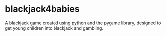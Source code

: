 # blackjack4babies
A blackjack game created using python and the pygame library, designed to get young children into blackjack and gambling.

